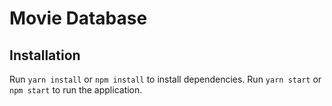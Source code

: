 # Movie Database

## Installation

Run `yarn install` or `npm install` to install dependencies.
Run `yarn start` or `npm start` to run the application.
